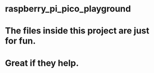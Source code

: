 # raspberry_pi_pico_playground
# 
# The files inside this project are just for fun.
# Great if they help.